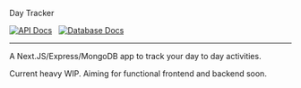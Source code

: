 Day Tracker

[![API Docs](https://img.shields.io/badge/App_API_Docs-006A4E)](backend/docs/API-DOCUMENTATION.md)   [![Database Docs](https://img.shields.io/badge/Database_Docs-darkslateblue)](backend/docs/DB-DOCUMENTATION.md)

---

A Next.JS/Express/MongoDB app to track your day to day activities.

Current heavy WIP. Aiming for functional frontend and backend soon.


